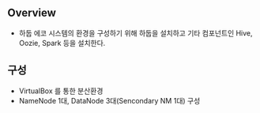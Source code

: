 
## Overview
- 하둡 에코 시스템의 환경을 구성하기 위해 하둡을 설치하고 기타 컴포넌트인 Hive, Oozie, Spark 등을 설치한다. 

## 구성
- VirtualBox 를 통한 분산환경 
- NameNode 1대, DataNode 3대(Sencondary NM 1대) 구성




<!--stackedit_data:
eyJoaXN0b3J5IjpbLTEzNTEzMTYxMTQsLTE3MjIwNzk2MDNdfQ
==
-->